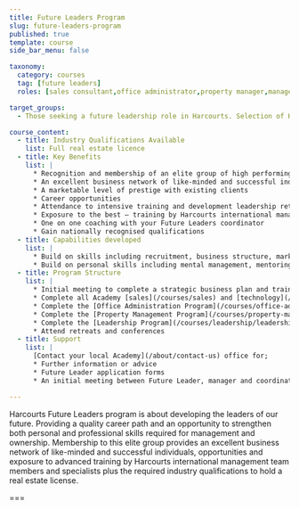 ```yaml
---
title: Future Leaders Program
slug: future-leaders-program
published: true
template: course
side_bar_menu: false

taxonomy:
  category: courses
  tag: [future leaders]
  roles: [sales consultant,office administrator,property manager,manager]

target_groups:
  - Those seeking a future leadership role in Harcourts. Selection of Harcourts Future Leaders is not based on age, gender nor time with the organisation but rather on potential to lead our people The Harcourts Way.

course_content:
  - title: Industry Qualifications Available
    list: Full real estate licence
  - title: Key Benefits
    list: |
      * Recognition and membership of an elite group of high performing individuals
      * An excellent business network of like-minded and successful individuals
      * A marketable level of prestige with existing clients
      * Career opportunities
      * Attendance to intensive training and development leadership retreats
      * Exposure to the best – training by Harcourts international management team members
      * One on one coaching with your Future Leaders coordinator
      * Gain nationally recognised qualifications
  - title: Capabilities developed
    list: |
      * Build on skills including recruitment, business structure, marketing, technology and financial management
      * Build on personal skills including mental management, mentoring, coaching and motivating others
  - title: Program Structure
    list: |
      * Initial meeting to complete a strategic business plan and training schedule
      * Complete all Academy [sales](/courses/sales) and [technology](/courses/technology) programs
      * Complete the [Office Administration Program](/courses/office-administrator-program)
      * Complete the [Property Management Program](/courses/property-management/property-management-program)
      * Complete the [Leadership Program](/courses/leadership/leadership-program) – all units
      * Attend retreats and conferences
  - title: Support
    list: |
      [Contact your local Academy](/about/contact-us) office for;
      * Further information or advice
      * Future Leader application forms
      * An initial meeting between Future Leader, manager and coordinator to customize your program and to schedule training attendance

---
```


Harcourts Future Leaders program is about developing the leaders of our future. Providing a quality career path and an opportunity to strengthen both personal and professional skills required for management and ownership. Membership to this elite group provides an excellent business network of like-minded and successful individuals, opportunities and exposure to advanced training by Harcourts international management team members and specialists plus the required industry qualifications to hold a real estate license.

===
